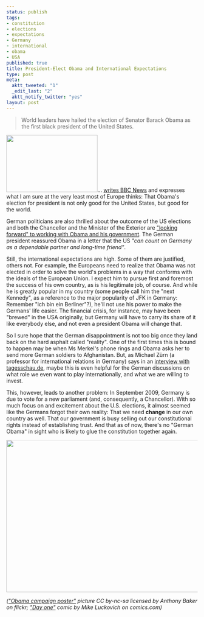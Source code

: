 ```yaml
--- 
status: publish
tags: 
- constitution
- elections
- expectations
- Germany
- international
- obama
- USA
published: true
title: President-Elect Obama and International Expectations
type: post
meta: 
  aktt_tweeted: "1"
  _edit_last: "2"
  aktt_notify_twitter: "yes"
layout: post
---
```

<blockquote>World leaders have hailed the election of Senator Barack Obama as the first black president of the United States.</blockquote>

<img src="http://fredericiana.com/wp-content/uploads/2008/11/obama-poster.jpg" alt="" title="Obama Poster" width="240" height="150" class="alignright size-full wp-image-1780" />... <a href="http://news.bbc.co.uk/2/hi/americas/us_elections_2008/7711321.stm">writes BBC News</a> and expresses what I am sure at the very least most of Europe thinks: That Obama's election for president is not only good for the United States, but good for the world.

German politicians are also thrilled about the outcome of the US elections and both the Chancellor and the Minister of the Exterior are <a href="http://www.tagesschau.de/inland/obamareax100.html" hreflang="de">"looking forward" to working with Obama and his government</a>. The German president reassured Obama in a letter that the US <em>"can count on Germany as a dependable partner and long-time friend"</em>.

Still, the international expectations are high. Some of them are justified, others not. For example, the Europeans need to realize that Obama was not elected in order to solve the world's problems in a way that conforms with the ideals of the European Union. I expect him to pursue first and foremost the success of his own country, as is his legitimate job, of course. And while he is greatly popular in my country (some people call him the "next Kennedy", as a reference to the major popularity of JFK in Germany: Remember "ich bin ein Berliner"?), he'll not use his power to make the Germans' life easier. The financial crisis, for instance, may have been "brewed" in the USA originally, but Germany will have to carry its share of it like everybody else, and not even a president Obama will change that.

So I sure hope that the German disappointment is not too big once they land back on the hard asphalt called "reality". One of the first times this is bound to happen may be when Ms Merkel's phone rings and Obama asks her to send more German soldiers to Afghanistan. But, as Michael Zürn (a professor for international relations in Germany) says in an <a href="http://www.tagesschau.de/ausland/zuern102.html" hreflang="de">interview with tagesschau.de</a>, maybe this is even helpful for the German discussions on what role we even want to play internationally, and what we are willing to invest.

This, however, leads to another problem: In September 2009, Germany is due to vote for a new parliament (and, consequently, a Chancellor). With so much focus on and excitement about the U.S. elections, it almost seemed like the Germans forgot their own reality: That we need <strong>change</strong> in our own country as well. That our government is busy selling out our constitutional rights instead of establishing trust. And that as of now, there's no "German Obama" in sight who is likely to glue the constitution together again.

<a href="http://comics.com/mike_luckovich/2008-11-05/"><img src="http://fredericiana.com/wp-content/uploads/2008/11/luckovitchobama-541x400.jpg" alt="" title="&quot;Day One&quot;" width="541" height="400" class="alignnone size-medium wp-image-1783" /></a>

<em>(<a href="http://flickr.com/photos/anthonybaker/2228158870/">"Obama campaign poster"</a> picture CC by-nc-sa licensed by Anthony Baker on flickr; <a href="http://comics.com/mike_luckovich/2008-11-05/">"Day one"</a> comic by Mike Luckovich on comics.com)</em>
